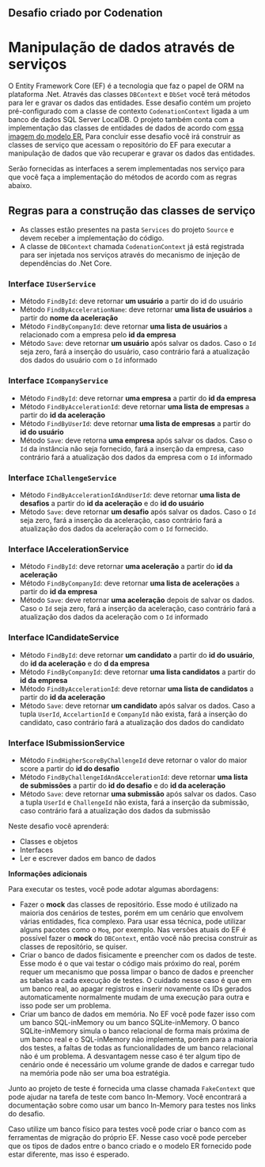 ## Desafio criado por Codenation
# Manipulação de dados através de serviços
O Entity Framework Core (EF) é a tecnologia que faz o papel de ORM na plataforma .Net. Através das classes `DBContext` e `DbSet` você terá métodos para ler e gravar os dados das entidades. Esse desafio contém um projeto pré-configurado com a classe de contexto `CodenationContext` ligada a um banco de dados SQL Server LocalDB. O projeto também conta com a implementação das classes de entidades de dados de acordo com [essa imagem do modelo ER.](https://codenation-challenges.s3-us-west-1.amazonaws.com/java-9/codenation-sample.png) Para concluir esse desafio você irá construir as classes de serviço que acessam o repositório do EF para executar a manipulação de dados que vão recuperar e gravar os dados das entidades.

Serão fornecidas as interfaces a serem implementadas nos serviço para que você faça a implementação do métodos de acordo com as regras abaixo.

## Regras para a construção das classes de serviço
* As classes estão presentes na pasta `Services` do projeto `Source` e devem receber a implementação do código.
* A classe de `DBContext` chamada `CodenationContext` já está registrada para ser injetada nos serviços através do mecanismo de injeção de dependências do .Net Core.

### Interface `IUserService`
* Método `FindById`: deve retornar **um usuário** a partir do id do usuário
* Método `FindByAccelerationName`: deve retornar **uma lista de usuários** a partir do **nome da aceleração**
* Método `FindByCompanyId`: deve retornar **uma lista de usuários** a relacionado com a empresa pelo **id da empresa**
* Método `Save`: deve retornar **um usuário** após salvar os dados. Caso o `Id` seja zero, fará a inserção do usuário, caso contrário fará a atualização dos dados do usuário com o `Id` informado

### Interface `ICompanyService`
* Método `FindById`: deve retornar **uma empresa** a partir do **id da empresa**
* Método `FindByAccelerationId`: deve retornar **uma lista de empresas** a partir do **id da aceleração**
* Método `FindByUserId`: deve retornar **uma lista de empresas** a partir do **id do usuário**
* Método `Save`: deve retorna **uma empresa** após salvar os dados. Caso o `Id` da instância não seja fornecido, fará a inserção da empresa, caso contrário fará a atualização dos dados da empresa com o `Id` informado

### Interface `IChallengeService`
* Método `FindByAccelerationIdAndUserId`: deve retornar **uma lista de desafios** a partir do **id da aceleração** e do **id do usuário**
* Método `Save`: deve retornar **um desafio** após salvar os dados. Caso o `Id` seja zero, fará a inserção da aceleração, caso contrário fará a atualização dos dados da aceleração com o `Id` fornecido.

### Interface IAccelerationService
* Método `FindById`: deve retornar **uma aceleração** a partir do **id da aceleração**
* Método `FindByCompanyId`: deve retornar **uma lista de acelerações** a partir do **id da empresa**
* Método `Save`: deve retornar **uma aceleração** depois de salvar os dados. Caso o `Id` seja zero, fará a inserção da aceleração, caso contrário fará a atualização dos dados da aceleração com o `Id` informado

### Interface ICandidateService
* Método `FindById`: deve retornar **um candidato** a partir do **id do usuário**, do **id da aceleração** e do **d da empresa**
* Método `FindByCompanyId`: deve retornar **uma lista candidatos** a partir do **id da empresa**
* Método `FindByAccelerationId`: deve retornar **uma lista de candidatos** a partir do **id da aceleração**
* Método `Save`: deve retornar **um candidato** após salvar os dados. Caso a tupla `UserId`, `AccelartionId` e `CompanyId` não exista, fará a inserção do candidato, caso contrário fará a atualização dos dados do candidato

### Interface ISubmissionService
* Método `FindHigherScoreByChallengeId` deve retornar o valor do maior score a partir do **id do desafio**
* Método `FindByChallengeIdAndAccelerationId`: deve retornar **uma lista de submissões** a partir do **id do desafio** e do **id da aceleração**
* Método `Save`: deve retornar **uma submissão** após salvar os dados. Caso a tupla `UserId` e `ChallengeId` não exista, fará a inserção da submissão, caso contrário fará a atualização dos dados da submissão

Neste desafio você aprenderá:

* Classes e objetos
* Interfaces
* Ler e escrever dados em banco de dados

**Informações adicionais**

Para executar os testes, você pode adotar algumas abordagens:

* Fazer o **mock** das classes de repositório. Esse modo é utilizado na maioria dos cenários de testes, porém em um cenário que envolvem várias entidades, fica complexo. Para usar essa técnica, pode utilizar alguns pacotes como o `Moq`, por exemplo. Nas versões atuais do EF é possível fazer o **mock** do `DBContext`, então você não precisa construir as classes de repositório, se quiser.
* Criar o banco de dados fisicamente e preencher com os dados de teste. Esse modo é o que vai testar o código mais próximo do real, porém requer um mecanismo que possa limpar o banco de dados e preencher as tabelas a cada execução de testes. O cuidado nesse caso é que em um banco real, ao apagar registros e inserir novamente os IDs gerados automaticamente normalmente mudam de uma execução para outra e isso pode ser um problema.
* Criar um banco de dados em memória. No EF você pode fazer isso com um banco SQL-inMemory ou um banco SQLite-inMemory. O banco SQLite-inMemory simula o banco relacional de forma mais próxima de um banco real e o SQL-inMemory não implementa, porém para a maioria dos testes, a faltas de todas as funcionalidades de um banco relacional não é um problema. A desvantagem nesse caso é ter algum tipo de cenário onde é necessário um volume grande de dados e carregar tudo na memória pode não ser uma boa estratégia.

Junto ao projeto de teste é fornecida uma classe chamada `FakeContext` que pode ajudar na tarefa de teste com banco In-Memory. Você encontrará a documentação sobre como usar um banco In-Memory para testes nos links do desafio.

Caso utilize um banco físico para testes você pode criar o banco com as ferramentas de migração do próprio EF. Nesse caso você pode perceber que os tipos de dados entre o banco criado e o modelo ER fornecido pode estar diferente, mas isso é esperado.